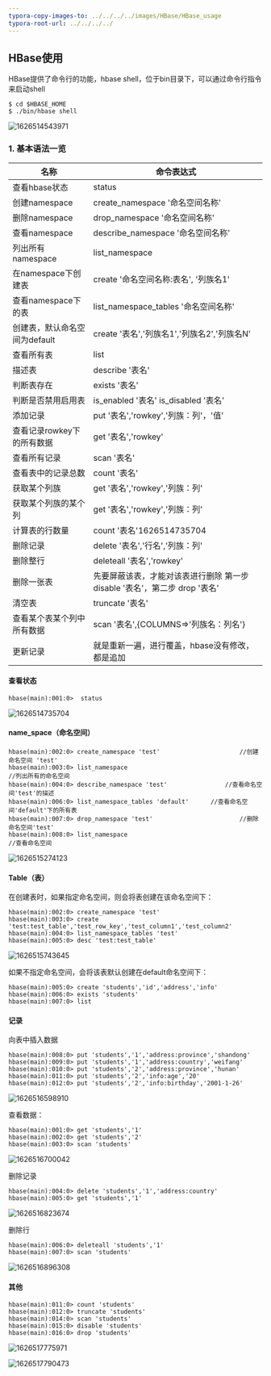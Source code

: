 ```yaml
---
typora-copy-images-to: ../../../../images/HBase/HBase_usage
typora-root-url: ../../../../
---
```


## HBase使用

HBase提供了命令行的功能，hbase shell，位于bin目录下，可以通过命令行指令来启动shell

```shell
$ cd $HBASE_HOME
$ ./bin/hbase shell
```

![1626514543971](/templetes/2021/HBase/images/HBase_usage/1626514543971.png)

### 1. 基本语法一览

| 名称                          | 命令表达式                                                   |
| ----------------------------- | ------------------------------------------------------------ |
| 查看hbase状态                 | status                                                       |
| 创建namespace                 | create_namespace '命名空间名称'                              |
| 删除namespace                 | drop_namespace '命名空间名称'                                |
| 查看namespace                 | describe_namespace '命名空间名称'                            |
| 列出所有namespace             | list_namespace                                               |
| 在namespace下创建表           | create '命名空间名称:表名', '列族名1'                        |
| 查看namespace下的表           | list_namespace_tables '命名空间名称'                         |
| 创建表，默认命名空间为default | create '表名','列族名1','列族名2','列族名N'                  |
| 查看所有表                    | list                                                         |
| 描述表                        | describe '表名'                                              |
| 判断表存在                    | exists '表名'                                                |
| 判断是否禁用启用表            | is_enabled '表名' is_disabled '表名'                         |
| 添加记录                      | put '表名','rowkey','列族：列'，'值'                         |
| 查看记录rowkey下的所有数据    | get '表名','rowkey'                                          |
| 查看所有记录                  | scan '表名'                                                  |
| 查看表中的记录总数            | count '表名'                                                 |
| 获取某个列族                  | get  '表名','rowkey','列族：列'                              |
| 获取某个列族的某个列          | get '表名','rowkey','列族：列'                               |
| 计算表的行数量                | count '表名'1626514735704                                    |
| 删除记录                      | delete '表名','行名','列族：列'                              |
| 删除整行                      | deleteall '表名','rowkey'                                    |
| 删除一张表                    | 先要屏蔽该表，才能对该表进行删除 第一步 disable '表名'，第二步 drop '表名' |
| 清空表                        | truncate '表名'                                              |
| 查看某个表某个列中所有数据    | scan '表名',{COLUMNS=>'列族名：列名'}                        |
| 更新记录                      | 就是重新一遍，进行覆盖，hbase没有修改，都是追加              |

#### 查看状态

```shell
hbase(main):001:0>  status 
```

![1626514735704](/templetes/2021/HBase/images/HBase_usage/1626514735704.png)

#### name_space（命名空间）

```shell
hbase(main):002:0> create_namespace 'test'						//创建命名空间 'test'
hbase(main):003:0> list_namespace										//列出所有的命名空间
hbase(main):004:0> describe_namespace 'test'				//查看命名空间'test'的描述
hbase(main):006:0> list_namespace_tables 'default'		//查看命名空间'default'下的所有表
hbase(main):007:0> drop_namespace 'test'						//删除命名空间'test'
hbase(main):008:0> list_namespace										//查看命名空间
```

![1626515274123](/templetes/2021/HBase/images/HBase_usage/1626515274123.png)

#### Table（表）

在创建表时，如果指定命名空间，则会将表创建在该命名空间下：

```shell
hbase(main):002:0> create_namespace 'test'
hbase(main):003:0> create 'test:test_table','test_row_key','test_column1','test_column2'
hbase(main):004:0> list_namespace_tables 'test'
hbase(main):005:0> desc 'test:test_table'
```

![1626515743645](/templetes/2021/HBase/images/HBase_usage/1626515743645.png)

如果不指定命名空间，会将该表默认创建在default命名空间下：

```shell
hbase(main):005:0> create 'students','id','address','info'
hbase(main):006:0> exists 'students'
hbase(main):007:0> list
```

#### 记录

向表中插入数据

```shell
hbase(main):008:0> put 'students','1','address:province','shandong'
hbase(main):009:0> put 'students','1','address:country','weifang'
hbase(main):010:0> put 'students','2','address:province','hunan'
hbase(main):011:0> put 'students','2','info:age','20'
hbase(main):012:0> put 'students','2','info:birthday','2001-1-26'
```

![1626516598910](/templetes/2021/HBase/images/HBase_usage/1626516598910.png)

查看数据：

```shell
hbase(main):001:0> get 'students','1'
hbase(main):002:0> get 'students','2'
hbase(main):003:0> scan 'students'
```

![1626516700042](/templetes/2021/HBase/images/HBase_usage/1626516700042.png)

删除记录

```shell
hbase(main):004:0> delete 'students','1','address:country'
hbase(main):005:0> get 'students','1'
```

![1626516823674](/templetes/2021/HBase/images/HBase_usage/1626516823674.png)

删除行

```shell
hbase(main):006:0> deleteall 'students','1'
hbase(main):007:0> scan 'students'
```

![1626516896308](/templetes/2021/HBase/images/HBase_usage/1626516896308.png)

#### 其他

```shell
hbase(main):011:0> count 'students'
hbase(main):012:0> truncate 'students'
hbase(main):014:0> scan 'students'
hbase(main):015:0> disable 'students'
hbase(main):016:0> drop 'students'
```

![1626517775971](/templetes/2021/HBase/images/HBase_usage/1626517775971.png)

![1626517790473](/templetes/2021/HBase/images/HBase_usage/1626517790473.png)

